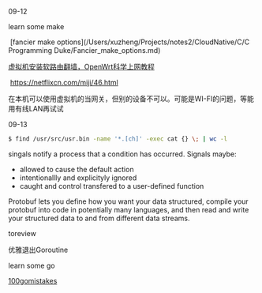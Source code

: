 09-12

learn some make

​	[fancier make options](/Users/xuzheng/Projects/notes2/CloudNative/C/C Programming Duke/Fancier_make_options.md)

[虚拟机安装软路由翻墙，OpenWrt科学上网教程](https://www.youtube.com/watch?v=OCF8KgoctfU)

​	https://netflixcn.com/miji/46.html

​	在本机可以使用虚拟机的当网关，但别的设备不可以。可能是WI-FI的问题，等能用有线LAN再试试



09-13

```sh
$ find /usr/src/usr.bin -name '*.[ch]' -exec cat {} \; | wc -l
```

singals notify a process that a condition has occurred. Signals maybe:

* allowed to cause the default action
* intentionallly and explicityly ignored
* caught and control transfered to a user-defined function





Protobuf lets you define how you want your data structured, compile your protobuf into code in potentially many languages, and then read and write your structured data to and from different data streams.

toreview 

优雅退出Goroutine



learn some go

[100gomistakes](/Users/xuzheng/Projects/notes2/CloudNative/Go/100-go-mistakes.md) 
